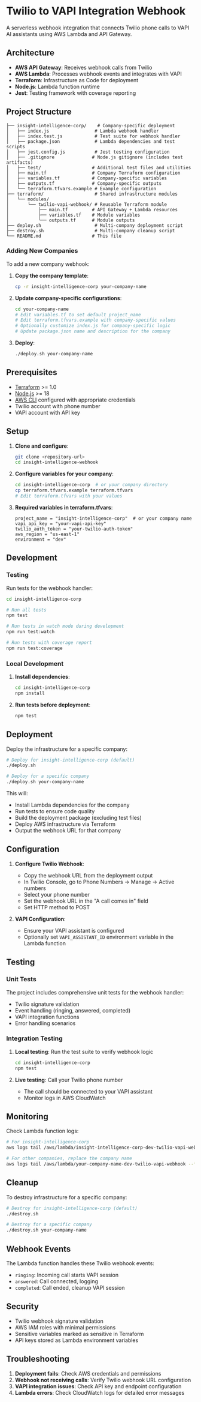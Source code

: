 # Twilio to VAPI Integration Webhook

A serverless webhook integration that connects Twilio phone calls to VAPI AI assistants using AWS Lambda and API Gateway.

## Architecture

- **AWS API Gateway**: Receives webhook calls from Twilio
- **AWS Lambda**: Processes webhook events and integrates with VAPI
- **Terraform**: Infrastructure as Code for deployment
- **Node.js**: Lambda function runtime
- **Jest**: Testing framework with coverage reporting

## Project Structure

```
├── insight-intelligence-corp/    # Company-specific deployment
│   ├── index.js                 # Lambda webhook handler
│   ├── index.test.js            # Test suite for webhook handler
│   ├── package.json             # Lambda dependencies and test scripts
│   ├── jest.config.js           # Jest testing configuration
│   ├── .gitignore              # Node.js gitignore (includes test artifacts)
│   ├── test/                   # Additional test files and utilities
│   ├── main.tf                 # Company Terraform configuration
│   ├── variables.tf            # Company-specific variables
│   ├── outputs.tf              # Company-specific outputs
│   └── terraform.tfvars.example # Example configuration
├── terraform/                   # Shared infrastructure modules
│   └── modules/
│       └── twilio-vapi-webhook/ # Reusable Terraform module
│           ├── main.tf         # API Gateway + Lambda resources
│           ├── variables.tf    # Module variables
│           └── outputs.tf      # Module outputs
├── deploy.sh                    # Multi-company deployment script
├── destroy.sh                   # Multi-company cleanup script
└── README.md                   # This file
```

### Adding New Companies

To add a new company webhook:

1. **Copy the company template**:
   ```bash
   cp -r insight-intelligence-corp your-company-name
   ```

2. **Update company-specific configurations**:
   ```bash
   cd your-company-name
   # Edit variables.tf to set default project_name
   # Edit terraform.tfvars.example with company-specific values
   # Optionally customize index.js for company-specific logic
   # Update package.json name and description for the company
   ```

3. **Deploy**:
   ```bash
   ./deploy.sh your-company-name
   ```

## Prerequisites

- [Terraform](https://terraform.io) >= 1.0
- [Node.js](https://nodejs.org) >= 18
- [AWS CLI](https://aws.amazon.com/cli/) configured with appropriate credentials
- Twilio account with phone number
- VAPI account with API key

## Setup

1. **Clone and configure**:
   ```bash
   git clone <repository-url>
   cd insight-intelligence-webhook
   ```

2. **Configure variables for your company**:
   ```bash
   cd insight-intelligence-corp  # or your company directory
   cp terraform.tfvars.example terraform.tfvars
   # Edit terraform.tfvars with your values
   ```

3. **Required variables in terraform.tfvars**:
   ```hcl
   project_name = "insight-intelligence-corp"  # or your company name
   vapi_api_key = "your-vapi-api-key"
   twilio_auth_token = "your-twilio-auth-token"
   aws_region = "us-east-1"
   environment = "dev"
   ```

## Development

### Testing

Run tests for the webhook handler:
```bash
cd insight-intelligence-corp

# Run all tests
npm test

# Run tests in watch mode during development
npm run test:watch

# Run tests with coverage report
npm run test:coverage
```

### Local Development

1. **Install dependencies**:
   ```bash
   cd insight-intelligence-corp
   npm install
   ```

2. **Run tests before deployment**:
   ```bash
   npm test
   ```

## Deployment

Deploy the infrastructure for a specific company:
```bash
# Deploy for insight-intelligence-corp (default)
./deploy.sh

# Deploy for a specific company
./deploy.sh your-company-name
```

This will:
- Install Lambda dependencies for the company
- Run tests to ensure code quality
- Build the deployment package (excluding test files)
- Deploy AWS infrastructure via Terraform
- Output the webhook URL for that company

## Configuration

1. **Configure Twilio Webhook**:
   - Copy the webhook URL from the deployment output
   - In Twilio Console, go to Phone Numbers → Manage → Active numbers
   - Select your phone number
   - Set the webhook URL in the "A call comes in" field
   - Set HTTP method to POST

2. **VAPI Configuration**:
   - Ensure your VAPI assistant is configured
   - Optionally set `VAPI_ASSISTANT_ID` environment variable in the Lambda function

## Testing

### Unit Tests

The project includes comprehensive unit tests for the webhook handler:
- Twilio signature validation
- Event handling (ringing, answered, completed)
- VAPI integration functions
- Error handling scenarios

### Integration Testing

1. **Local testing**: Run the test suite to verify webhook logic
   ```bash
   cd insight-intelligence-corp
   npm test
   ```

2. **Live testing**: Call your Twilio phone number
   - The call should be connected to your VAPI assistant
   - Monitor logs in AWS CloudWatch

## Monitoring

Check Lambda function logs:
```bash
# For insight-intelligence-corp
aws logs tail /aws/lambda/insight-intelligence-corp-dev-twilio-vapi-webhook --follow

# For other companies, replace the company name
aws logs tail /aws/lambda/your-company-name-dev-twilio-vapi-webhook --follow
```

## Cleanup

To destroy infrastructure for a specific company:
```bash
# Destroy for insight-intelligence-corp (default)
./destroy.sh

# Destroy for a specific company
./destroy.sh your-company-name
```

## Webhook Events

The Lambda function handles these Twilio webhook events:
- `ringing`: Incoming call starts VAPI session
- `answered`: Call connected, logging
- `completed`: Call ended, cleanup VAPI session

## Security

- Twilio webhook signature validation
- AWS IAM roles with minimal permissions
- Sensitive variables marked as sensitive in Terraform
- API keys stored as Lambda environment variables

## Troubleshooting

1. **Deployment fails**: Check AWS credentials and permissions
2. **Webhook not receiving calls**: Verify Twilio webhook URL configuration
3. **VAPI integration issues**: Check API key and endpoint configuration
4. **Lambda errors**: Check CloudWatch logs for detailed error messages
